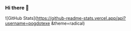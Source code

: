 ### Hi there 👋

<!--
**pogdotexe/pogdotexe** is a ✨ _special_ ✨ repository because its `README.md` (this file) appears on your GitHub profile.

Here are some ideas to get you started:

- 🔭 I’m currently working on ... 
- 🌱 I’m currently learning either Lua or CSS.
- 👯 I’m looking to collaborate on my website I'm currently making, https://tinyurl.com/gameringwebsite
- 🤔 I’m looking for help with ideas on what to add for my website & support for my website.
- 💬 Ask me about what should I add to my website.
- 📫 How to reach me: rayanasad1974@gmail.com
- 😄 Pronouns: He/Him
- ⚡ Fun fact: I started developing around a couple months ago.
-->

![GitHub Stats](https://github-readme-stats.vercel.app/api?username=pogdotexe &theme=radical)
